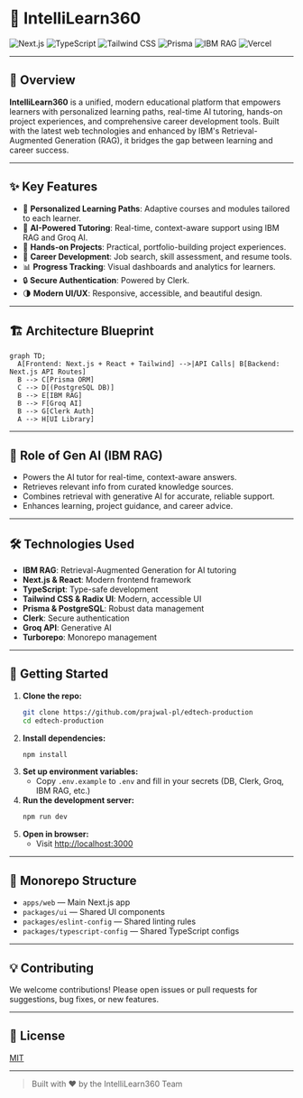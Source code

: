 # 🚀 IntelliLearn360

![Next.js](https://img.shields.io/badge/Next.js-15.3.0-blue?logo=nextdotjs)
![TypeScript](https://img.shields.io/badge/TypeScript-5.8.2-blue?logo=typescript)
![Tailwind CSS](https://img.shields.io/badge/TailwindCSS-4.1.11-blue?logo=tailwindcss)
![Prisma](https://img.shields.io/badge/Prisma-ORM-blue?logo=prisma)
![IBM RAG](https://img.shields.io/badge/IBM-RAG-blue?logo=ibm)
![Vercel](https://img.shields.io/badge/Deployed%20on-Vercel-black?logo=vercel)

---

## 🌟 Overview

**IntelliLearn360** is a unified, modern educational platform that empowers learners with personalized learning paths, real-time AI tutoring, hands-on project experiences, and comprehensive career development tools. Built with the latest web technologies and enhanced by IBM's Retrieval-Augmented Generation (RAG), it bridges the gap between learning and career success.

---

## ✨ Key Features

- 🎯 **Personalized Learning Paths**: Adaptive courses and modules tailored to each learner.
- 🤖 **AI-Powered Tutoring**: Real-time, context-aware support using IBM RAG and Groq AI.
- 📝 **Hands-on Projects**: Practical, portfolio-building project experiences.
- 🚀 **Career Development**: Job search, skill assessment, and resume tools.
- 📊 **Progress Tracking**: Visual dashboards and analytics for learners.
- 🔒 **Secure Authentication**: Powered by Clerk.
- 🌗 **Modern UI/UX**: Responsive, accessible, and beautiful design.

---

## 🏗️ Architecture Blueprint

```mermaid
graph TD;
  A[Frontend: Next.js + React + Tailwind] -->|API Calls| B[Backend: Next.js API Routes]
  B --> C[Prisma ORM]
  C --> D[(PostgreSQL DB)]
  B --> E[IBM RAG]
  B --> F[Groq AI]
  B --> G[Clerk Auth]
  A --> H[UI Library]
```

---

## 🤖 Role of Gen AI (IBM RAG)

- Powers the AI tutor for real-time, context-aware answers.
- Retrieves relevant info from curated knowledge sources.
- Combines retrieval with generative AI for accurate, reliable support.
- Enhances learning, project guidance, and career advice.

---

## 🛠️ Technologies Used

- **IBM RAG**: Retrieval-Augmented Generation for AI tutoring
- **Next.js & React**: Modern frontend framework
- **TypeScript**: Type-safe development
- **Tailwind CSS & Radix UI**: Modern, accessible UI
- **Prisma & PostgreSQL**: Robust data management
- **Clerk**: Secure authentication
- **Groq API**: Generative AI
- **Turborepo**: Monorepo management

---

## 🚦 Getting Started

1. **Clone the repo:**
   ```bash
   git clone https://github.com/prajwal-pl/edtech-production
   cd edtech-production
   ```
2. **Install dependencies:**
   ```bash
   npm install
   ```
3. **Set up environment variables:**
   - Copy `.env.example` to `.env` and fill in your secrets (DB, Clerk, Groq, IBM RAG, etc.)
4. **Run the development server:**
   ```bash
   npm run dev
   ```
5. **Open in browser:**
   - Visit [http://localhost:3000](http://localhost:3000)

---

## 📂 Monorepo Structure

- `apps/web` — Main Next.js app
- `packages/ui` — Shared UI components
- `packages/eslint-config` — Shared linting rules
- `packages/typescript-config` — Shared TypeScript configs

---

## 💡 Contributing

We welcome contributions! Please open issues or pull requests for suggestions, bug fixes, or new features.

---

## 📄 License

[MIT](LICENSE)

---

> Built with ❤️ by the IntelliLearn360 Team
